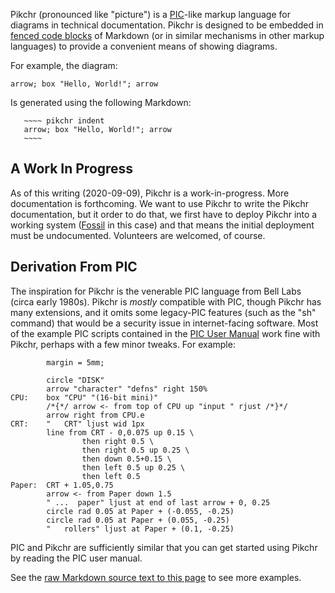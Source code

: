 Pikchr (pronounced like "picture") is a [PIC][1]-like markup
language for diagrams in technical documentation.  Pikchr is
designed to be embedded in [fenced code blocks][2] of
Markdown (or in similar mechanisms in other markup languages)
to provide a convenient means of showing diagrams.

[1]: https://en.wikipedia.org/wiki/Pic_language
[2]: https://spec.commonmark.org/0.29/#fenced-code-blocks

For example, the diagram:

~~~~ pikchr indent
arrow; box "Hello, World!"; arrow
~~~~

Is generated using the following Markdown:

~~~~~~
   ~~~~ pikchr indent
   arrow; box "Hello, World!"; arrow
   ~~~~
~~~~~~

## A Work In Progress

As of this writing (2020-09-09), Pikchr is a work-in-progress.
More documentation is forthcoming.  We want to use Pikchr to write
the Pikchr documentation, but it order to do that, we first have
to deploy Pikchr into a working system ([Fossil][3] in this case)
and that means the initial deployment must be undocumented.
Volunteers are welcomed, of course.

[3]: https://fossil-scm.org/fossil

## Derivation From PIC

The inspiration for Pikchr is the venerable PIC language from
Bell Labs (circa early 1980s).  Pikchr is *mostly*
compatible with PIC, though Pikchr has many extensions, and
it omits some legacy-PIC features (such as the "sh" command)
that would be a security issue in internet-facing software.  Most of the
example PIC scripts contained in the [PIC User Manual][4] work
fine with Pikchr, perhaps with a few minor tweaks.  For example:

~~~~ pikchr center
        margin = 5mm;

        circle "DISK"
        arrow "character" "defns" right 150%
CPU:    box "CPU" "(16-bit mini)"
        /*{*/ arrow <- from top of CPU up "input " rjust /*}*/
        arrow right from CPU.e
CRT:    "   CRT" ljust wid 1px
        line from CRT - 0,0.075 up 0.15 \
                then right 0.5 \
                then right 0.5 up 0.25 \
                then down 0.5+0.15 \
                then left 0.5 up 0.25 \
                then left 0.5
Paper:  CRT + 1.05,0.75
        arrow <- from Paper down 1.5
        " ...  paper" ljust at end of last arrow + 0, 0.25
        circle rad 0.05 at Paper + (-0.055, -0.25)
        circle rad 0.05 at Paper + (0.055, -0.25)
        "   rollers" ljust at Paper + (0.1, -0.25)
~~~~

PIC and Pikchr are sufficiently similar that you can get started using
Pikchr by reading the PIC user manual.

See the [raw Markdown source text to this page][5] to see more
examples.


[4]: http://doc.cat-v.org/unix/v8/picmemo.pdf
[5]: /doc/trunk/homepage.md?mimetype=text/plain
